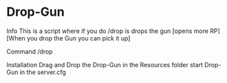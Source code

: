 # Drop-Gun

Info
This is a script where if you do /drop is drops the gun [opens more RP]
[When you drop the Gun you can pick it up]

Command
/drop

Installation
Drag and Drop the Drop-Gun in the Resources folder
start Drop-Gun in the server.cfg
